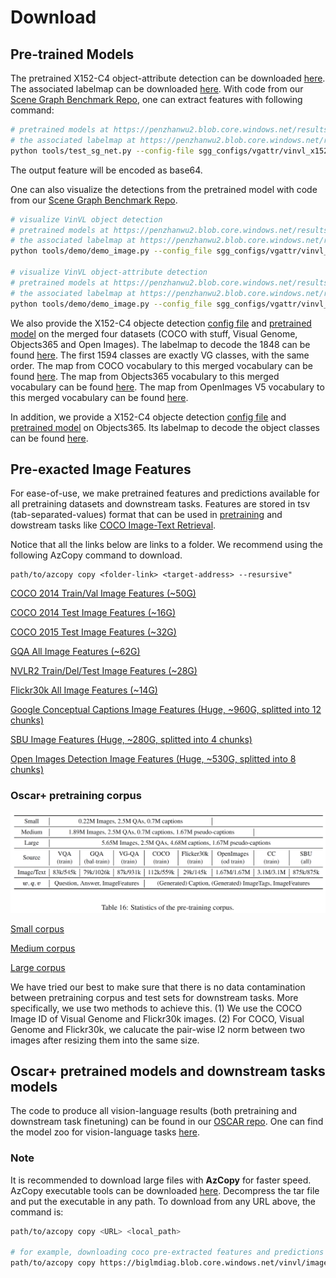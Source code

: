 # Download

## Pre-trained Models
The pretrained X152-C4 object-attribute detection can be downloaded [here](https://penzhanwu2.blob.core.windows.net/results/vinvl/od_models/vinvl_vg_x152c4.pth).
The associated labelmap can be downloaded [here](https://penzhanwu2.blob.core.windows.net/results/vinvl/od_models/VG-SGG-dicts-vgoi6-clipped.json).
With code from our [Scene Graph Benchmark Repo](https://github.com/microsoft/scene_graph_benchmark), one can extract features with following command:
```bash
# pretrained models at https://penzhanwu2.blob.core.windows.net/results/vinvl/od_models/vinvl_vg_x152c4.pth
# the associated labelmap at https://penzhanwu2.blob.core.windows.net/results/vinvl/od_models/VG-SGG-dicts-vgoi6-clipped.json
python tools/test_sg_net.py --config-file sgg_configs/vgattr/vinvl_x152c4.yaml TEST.IMS_PER_BATCH 2 MODEL.WEIGHT models/vinvl/vinvl_vg_x152c4.pth MODEL.ROI_HEADS.NMS_FILTER 1 MODEL.ROI_HEADS.SCORE_THRESH 0.2 DATA_DIR "../maskrcnn-benchmark-1/datasets1" TEST.IGNORE_BOX_REGRESSION True MODEL.ATTRIBUTE_ON True TEST.OUTPUT_FEATURE True
```
The output feature will be encoded as base64. 

One can also visualize the detections from the pretrained model with code from our [Scene Graph Benchmark Repo](https://github.com/microsoft/scene_graph_benchmark).
```bash
# visualize VinVL object detection
# pretrained models at https://penzhanwu2.blob.core.windows.net/results/vinvl/od_models/vinvl_vg_x152c4.pth
# the associated labelmap at https://penzhanwu2.blob.core.windows.net/results/vinvl/od_models/VG-SGG-dicts-vgoi6-clipped.json
python tools/demo/demo_image.py --config_file sgg_configs/vgattr/vinvl_x152c4.yaml --img_file ../maskrcnn-benchmark-1/datasets1/imgs/woman_fish.jpg --save_file output/woman_fish_x152c4.obj.jpg MODEL.WEIGHT models/vinvl/vinvl_vg_x152c4.pth MODEL.ROI_HEADS.NMS_FILTER 1 MODEL.ROI_HEADS.SCORE_THRESH 0.2 DATA_DIR "../maskrcnn-benchmark-1/datasets1" TEST.IGNORE_BOX_REGRESSION False

# visualize VinVL object-attribute detection
# pretrained models at https://penzhanwu2.blob.core.windows.net/results/vinvl/od_models/vinvl_vg_x152c4.pth
# the associated labelmap at https://penzhanwu2.blob.core.windows.net/results/vinvl/od_models/VG-SGG-dicts-vgoi6-clipped.json
python tools/demo/demo_image.py --config_file sgg_configs/vgattr/vinvl_x152c4.yaml --img_file ../maskrcnn-benchmark-1/datasets1/imgs/woman_fish.jpg --save_file output/woman_fish_x152c4.attr.jpg --visualize_attr MODEL.WEIGHT models/vinvl/vinvl_vg_x152c4.pth MODEL.ROI_HEADS.NMS_FILTER 1 MODEL.ROI_HEADS.SCORE_THRESH 0.2 DATA_DIR "../maskrcnn-benchmark-1/datasets1" TEST.IGNORE_BOX_REGRESSION False
```


We also provide the X152-C4 objecte detection [config file](https://biglmdiag.blob.core.windows.net/vinvl/model_ckpts/od_models/FourSets/config.yaml) and [pretrained model](https://biglmdiag.blob.core.windows.net/vinvl/model_ckpts/od_models/FourSets/model_final.pth) on the merged four datasets (COCO with stuff, Visual Genome, Objects365 and Open Images). 
The labelmap to decode the 1848 can be found [here](https://biglmdiag.blob.core.windows.net/vinvl/model_ckpts/od_models/FourSets/vgcocooiobjects_v1_class2ind.json). The first 1594 classes are exactly VG classes, with the same order. 
The map from COCO vocabulary to this merged vocabulary can be found [here](https://biglmdiag.blob.core.windows.net/vinvl/model_ckpts/od_models/FourSets/coco_vgoiv6_class2ind.json).
The map from Objects365 vocabulary to this merged vocabulary can be found [here](https://biglmdiag.blob.core.windows.net/vinvl/model_ckpts/od_models/FourSets/object365_vgoiv6_class2ind.json).
The map from OpenImages V5 vocabulary to this merged vocabulary can be found [here](https://biglmdiag.blob.core.windows.net/vinvl/model_ckpts/od_models/FourSets/oi_vgoiv6_class2ind.json).

In addition, we provide a X152-C4 objecte detection [config file](https://biglmdiag.blob.core.windows.net/vinvl/model_ckpts/od_models/objects365/attr_frcnn_X152C4.yaml) and [pretrained model](https://biglmdiag.blob.core.windows.net/vinvl/model_ckpts/od_models/objects365/model_0740000.pth) on Objects365. Its labelmap to decode the object classes can be found [here](https://biglmdiag.blob.core.windows.net/vinvl/model_ckpts/od_models/objects365/train.labelmap.tsv).

## Pre-exacted Image Features
For ease-of-use, we make pretrained features and predictions available for all pretraining datasets and downstream tasks. 
Features are stored in tsv (tab-separated-values) format that can be used in [pretraining](oscar/datasets/oscar_tsv.py) and dowstream tasks like [COCO Image-Text Retrieval](oscar/run_retrieval.py).

Notice that all the links below are links to a folder. We recommend using the following AzCopy command to download.
```
path/to/azcopy copy <folder-link> <target-address> --resursive"
```

[COCO 2014 Train/Val Image Features (~50G)](https://biglmdiag.blob.core.windows.net/vinvl/image_features/coco_X152C4_frcnnbig2_exp168model_0060000model.roi_heads.nm_filter_2_model.roi_heads.score_thresh_0.2/model_0060000/)

[COCO 2014 Test Image Features (~16G)](https://biglmdiag.blob.core.windows.net/vinvl/image_features/coco_X152C4_frcnnbig2_exp168model_0060000model.roi_heads.nm_filter_2_model.roi_heads.score_thresh_0.2/model_0060000/coco2014test/)

[COCO 2015 Test Image Features (~32G)](https://biglmdiag.blob.core.windows.net/vinvl/image_features/coco_X152C4_frcnnbig2_exp168model_0060000model.roi_heads.nm_filter_2_model.roi_heads.score_thresh_0.2/model_0060000/coco2015test/)

[GQA All Image Features (~62G)](https://biglmdiag.blob.core.windows.net/vinvl/image_features/gqa_X152C4_frcnnbig2_exp168model_0060000model.roi_heads.nm_filter_2_model.roi_heads.score_thresh_0.2/model_0060000/)

[NVLR2 Train/Del/Test Image Features (~28G)](https://biglmdiag.blob.core.windows.net/vinvl/image_features/nlvr2_X152C4_frcnnbig2_exp168model_0060000model.roi_heads.nm_filter_2_model.roi_heads.score_thresh_0.2/)

[Flickr30k All Image Features (~14G)](https://biglmdiag.blob.core.windows.net/vinvl/image_features/flickr30k_X152C4_frcnnbig2_exp168model_0060000model.roi_heads.nm_filter_2_model.roi_heads.score_thresh_0.2/model_0060000/)

[Google Conceptual Captions Image Features (Huge, ~960G, splitted into 12 chunks)](https://biglmdiag.blob.core.windows.net/vinvl/image_features/googlecc_X152C4_frcnnbig2_exp168model_0060000model.roi_heads.nm_filter_2_model.roi_heads.score_thresh_0.2/)

[SBU Image Features (Huge, ~280G, splitted into 4 chunks)](https://biglmdiag.blob.core.windows.net/vinvl/image_features/sbu_X152C4_frcnnbig2_exp168model_0060000model.roi_heads.nm_filter_2_model.roi_heads.score_thresh_0.2/model_0060000/)

[Open Images Detection Image Features (Huge, ~530G, splitted into 8 chunks)](https://biglmdiag.blob.core.windows.net/vinvl/image_features/oi_X152C4_frcnnbig2_exp168model_0060000model.roi_heads.nm_filter_2_model.roi_heads.score_thresh_0.2/model_0060000/)


### Oscar+ pretraining corpus
<img src="docs/pretrain_corpus.PNG" width="650"> 

[Small corpus](https://biglmdiag.blob.core.windows.net/vinvl/pretrain_corpus/coco_flickr30k_gqa.tsv)

[Medium corpus](https://biglmdiag.blob.core.windows.net/vinvl/pretrain_corpus/coco_flickr30k_gqa_oi.tsv)

[Large corpus](https://biglmdiag.blob.core.windows.net/vinvl/pretrain_corpus/coco_flickr30k_googlecc_gqa_sbu_oi.tsv)

We have tried our best to make sure that there is no data contamination between pretraining corpus and test sets for downstream tasks. 
More specifically, we use two methods to achieve this. 
(1) We use the COCO Image ID of Visual Genome and Flickr30k images.
(2) For COCO, Visual Genome and Flickr30k, we calucate the pair-wise l2 norm between two images after resizing them into the same size.


## Oscar+ pretrained models and downstream tasks models
The code to produce all vision-language results (both pretraining and downstream task finetuning) can be found in our [OSCAR repo](https://github.com/microsoft/Oscar).
One can find the model zoo for vision-language tasks [here](https://github.com/microsoft/Oscar/blob/master/MODEL_ZOO.md).


### Note
It is recommended to download large files with **AzCopy** for faster speed.
AzCopy executable tools can be downloaded [here](https://docs.microsoft.com/en-us/azure/storage/common/storage-use-azcopy-v10#download-azcopy).
Decompress the tar file and put the executable in any path. To download from
any URL above, the command is:
```bash
path/to/azcopy copy <URL> <local_path>

# for example, downloading coco pre-extracted features and predictions
path/to/azcopy copy https://biglmdiag.blob.core.windows.net/vinvl/image_features/coco_X152C4_frcnnbig2_exp168model_0060000model.roi_heads.nm_filter_2_model.roi_heads.score_thresh_0.2/model_0060000/ <local_path> --recursive
```

